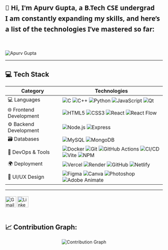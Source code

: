 <h2 align="left" style="font-family: Segoe UI, sans-serif; line-height: 1.6;">
  👋 <strong>Hi, I'm Apurv Gupta</strong>, a <strong>B.Tech CSE undergrad</strong>

  <br>
  I am constantly expanding my skills, and here’s a list of the technologies I’ve mastered so far:
  <br><br>
  
</h2>

<p align="left"> <img src="https://komarev.com/ghpvc/?username=apurv7gupta&label=Profile%20views&color=0e75b6&style=flat" alt="Apurv Gupta" /> </p>

---

<div align="left">
  
## 💻 Tech Stack
| Category           | Technologies |
|--------------------|--------------|
| 💻 Languages       | ![C](https://img.shields.io/badge/C-%2300599C.svg?style=for-the-badge&logo=c&logoColor=white) ![C++](https://img.shields.io/badge/C++-%2300599C.svg?style=for-the-badge&logo=c%2B%2B&logoColor=white) ![Python](https://img.shields.io/badge/python-3670A0?style=for-the-badge&logo=python&logoColor=ffdd54) ![JavaScript](https://img.shields.io/badge/JavaScript-323330?style=for-the-badge&logo=javascript&logoColor=F7DF1E) ![Qt](https://img.shields.io/badge/Qt-41CD52?style=for-the-badge&logo=qt&logoColor=white) |
| 🌐 Frontend Development | ![HTML5](https://img.shields.io/badge/HTML5-E34F26?style=for-the-badge&logo=html5&logoColor=white) ![CSS3](https://img.shields.io/badge/css3-%231572B6.svg?style=for-the-badge&logo=css3&logoColor=white) ![React](https://img.shields.io/badge/react-%2320232a.svg?style=for-the-badge&logo=react&logoColor=%2361DAFB) ![React Flow](https://img.shields.io/badge/React%20Flow-000000?style=for-the-badge&logoColor=white) |
| ⚙️ Backend Development | ![Node.js](https://img.shields.io/badge/node.js-6DA55F?style=for-the-badge&logo=node.js&logoColor=white) ![Express](https://img.shields.io/badge/express.js-%23404d59.svg?style=for-the-badge&logo=express&logoColor=%2361DAFB) |
| 🗃️ Databases       | ![MySQL](https://img.shields.io/badge/mysql-4479A1.svg?style=for-the-badge&logo=mysql&logoColor=white) ![MongoDB](https://img.shields.io/badge/MongoDB-%234ea94b.svg?style=for-the-badge&logo=mongodb&logoColor=white) |
| 🚀 DevOps & Tools   | ![Docker](https://img.shields.io/badge/docker-%230db7ed.svg?style=for-the-badge&logo=docker&logoColor=white) ![Git](https://img.shields.io/badge/git-F05033?style=for-the-badge&logo=git&logoColor=white) ![GitHub Actions](https://img.shields.io/badge/github_actions-2088FF?style=for-the-badge&logo=githubactions&logoColor=white) ![CI/CD](https://img.shields.io/badge/CI/CD-0A0A0A?style=for-the-badge&logo=github&logoColor=white) ![Vite](https://img.shields.io/badge/vite-646CFF?style=for-the-badge&logo=vite&logoColor=white) ![NPM](https://img.shields.io/badge/NPM-%23CB3837.svg?style=for-the-badge&logo=npm&logoColor=white) |
| 🌍 Deployment      | ![Vercel](https://img.shields.io/badge/vercel-%23000000.svg?style=for-the-badge&logo=vercel&logoColor=white) ![Render](https://img.shields.io/badge/Render-%46E3B7.svg?style=for-the-badge&logo=render&logoColor=white) ![GitHub](https://img.shields.io/badge/github-181717.svg?style=for-the-badge&logo=github&logoColor=white) ![Netlify](https://img.shields.io/badge/netlify-00C7B7.svg?style=for-the-badge&logo=netlify&logoColor=white) |
| 🎨 UI/UX Design    | ![Figma](https://img.shields.io/badge/figma-F24E1E?style=for-the-badge&logo=figma&logoColor=white) ![Canva](https://img.shields.io/badge/canva-00C4CC?style=for-the-badge&logo=canva&logoColor=white) ![Photoshop](https://img.shields.io/badge/photoshop-31A8FF?style=for-the-badge&logo=adobephotoshop&logoColor=white) ![Adobe Animate](https://img.shields.io/badge/adobe_animate-FF6100?style=for-the-badge&logo=adobeanimate&logoColor=white) |

</div>

---

<div align="left" style="margin-top: 20px;">
  <img src="https://img.shields.io/static/v1?message=Gmail&logo=gmail&label=&color=D14836&logoColor=white&labelColor=&style=for-the-badge" height="35" alt="Gmail logo" />
  <img src="https://img.shields.io/static/v1?message=LinkedIn&logo=linkedin&label=&color=0077B5&logoColor=white&labelColor=&style=for-the-badge" height="35" alt="LinkedIn logo" />
</div>

<br clear="both">

## 📈 Contribution Graph:
<div align="center">
  <img src="https://github-readme-activity-graph.vercel.app/graph?username=Apurv7Gupta&theme=react-dark&bg_color=20232a&hide_border=true" alt="Contribution Graph" />
</div>
